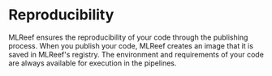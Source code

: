 # Reproducibility

MLReef ensures the reproducibility of your code through the publishing process. When you publish your code, MLReef creates an image that it is saved in MLReef's registry. The environment and requirements of your code are always available for execution in the pipelines.
